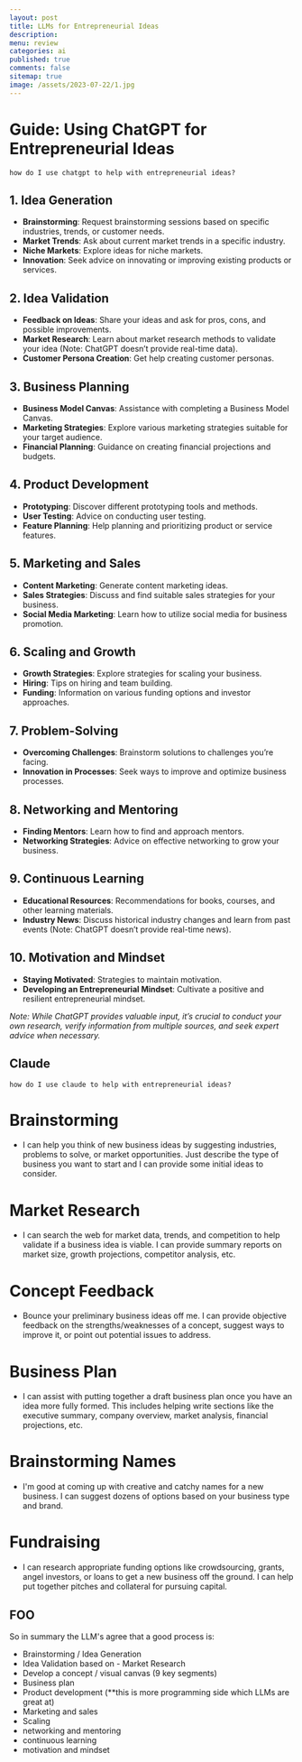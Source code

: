 ```yaml
---
layout: post
title: LLMs for Entrepreneurial Ideas 
description: 
menu: review
categories: ai 
published: true 
comments: false     
sitemap: true
image: /assets/2023-07-22/1.jpg
---
```


<!-- [![alt text](/assets/2023-10-10/3.jpg "email"){:width="600px"}](/assets/2023-10-10/3.jpg) -->

# Guide: Using ChatGPT for Entrepreneurial Ideas

`how do I use chatgpt to help with entrepreneurial ideas?`

## 1. Idea Generation
- **Brainstorming**: Request brainstorming sessions based on specific industries, trends, or customer needs.
- **Market Trends**: Ask about current market trends in a specific industry.
- **Niche Markets**: Explore ideas for niche markets.
- **Innovation**: Seek advice on innovating or improving existing products or services.

## 2. Idea Validation
- **Feedback on Ideas**: Share your ideas and ask for pros, cons, and possible improvements.
- **Market Research**: Learn about market research methods to validate your idea (Note: ChatGPT doesn’t provide real-time data).
- **Customer Persona Creation**: Get help creating customer personas.

## 3. Business Planning
- **Business Model Canvas**: Assistance with completing a Business Model Canvas.
- **Marketing Strategies**: Explore various marketing strategies suitable for your target audience.
- **Financial Planning**: Guidance on creating financial projections and budgets.

## 4. Product Development
- **Prototyping**: Discover different prototyping tools and methods.
- **User Testing**: Advice on conducting user testing.
- **Feature Planning**: Help planning and prioritizing product or service features.

## 5. Marketing and Sales
- **Content Marketing**: Generate content marketing ideas.
- **Sales Strategies**: Discuss and find suitable sales strategies for your business.
- **Social Media Marketing**: Learn how to utilize social media for business promotion.

## 6. Scaling and Growth
- **Growth Strategies**: Explore strategies for scaling your business.
- **Hiring**: Tips on hiring and team building.
- **Funding**: Information on various funding options and investor approaches.

## 7. Problem-Solving
- **Overcoming Challenges**: Brainstorm solutions to challenges you’re facing.
- **Innovation in Processes**: Seek ways to improve and optimize business processes.

## 8. Networking and Mentoring
- **Finding Mentors**: Learn how to find and approach mentors.
- **Networking Strategies**: Advice on effective networking to grow your business.

## 9. Continuous Learning
- **Educational Resources**: Recommendations for books, courses, and other learning materials.
- **Industry News**: Discuss historical industry changes and learn from past events (Note: ChatGPT doesn’t provide real-time news).

## 10. Motivation and Mindset
- **Staying Motivated**: Strategies to maintain motivation.
- **Developing an Entrepreneurial Mindset**: Cultivate a positive and resilient entrepreneurial mindset.

*Note: While ChatGPT provides valuable input, it’s crucial to conduct your own research, verify information from multiple sources, and seek expert advice when necessary.*


## Claude

`how do I use claude to help with entrepreneurial ideas?`

# Brainstorming
- I can help you think of new business ideas by suggesting industries, problems to solve, or market opportunities. Just describe the type of business you want to start and I can provide some initial ideas to consider.

# Market Research  
- I can search the web for market data, trends, and competition to help validate if a business idea is viable. I can provide summary reports on market size, growth projections, competitor analysis, etc.

# Concept Feedback
- Bounce your preliminary business ideas off me. I can provide objective feedback on the strengths/weaknesses of a concept, suggest ways to improve it, or point out potential issues to address.   

# Business Plan
- I can assist with putting together a draft business plan once you have an idea more fully formed. This includes helping write sections like the executive summary, company overview, market analysis, financial projections, etc.

# Brainstorming Names
- I'm good at coming up with creative and catchy names for a new business. I can suggest dozens of options based on your business type and brand.  

# Fundraising
- I can research appropriate funding options like crowdsourcing, grants, angel investors, or loans to get a new business off the ground. I can help put together pitches and collateral for pursuing capital.

## FOO

So in summary the LLM's agree that a good process is:

- Brainstorming / Idea Generation
- Idea Validation based on - Market Research
- Develop a concept / visual canvas (9 key segments)
- Business plan
- Product development (**this is more programming side which LLMs are great at)
- Marketing and sales
- Scaling
- networking and mentoring
- continuous learning
- motivation and mindset





